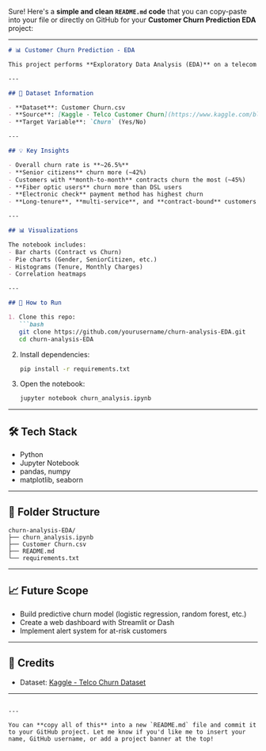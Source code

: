 Sure! Here's a **simple and clean `README.md` code** that you can copy-paste into your file or directly on GitHub for your **Customer Churn Prediction EDA** project:

---

````markdown
# 📊 Customer Churn Prediction - EDA

This project performs **Exploratory Data Analysis (EDA)** on a telecom customer dataset to understand the key factors behind customer churn.

---

## 📁 Dataset Information

- **Dataset**: Customer Churn.csv  
- **Source**: [Kaggle - Telco Customer Churn](https://www.kaggle.com/blastchar/telco-customer-churn)
- **Target Variable**: `Churn` (Yes/No)

---

## 💡 Key Insights

- Overall churn rate is **~26.5%**
- **Senior citizens** churn more (~42%)
- Customers with **month-to-month** contracts churn the most (~45%)
- **Fiber optic users** churn more than DSL users
- **Electronic check** payment method has highest churn
- **Long-tenure**, **multi-service**, and **contract-bound** customers are more loyal

---

## 📊 Visualizations

The notebook includes:
- Bar charts (Contract vs Churn)
- Pie charts (Gender, SeniorCitizen, etc.)
- Histograms (Tenure, Monthly Charges)
- Correlation heatmaps

---

## 🔧 How to Run

1. Clone this repo:
   ```bash
   git clone https://github.com/yourusername/churn-analysis-EDA.git
   cd churn-analysis-EDA
````

2. Install dependencies:

   ```bash
   pip install -r requirements.txt
   ```

3. Open the notebook:

   ```bash
   jupyter notebook churn_analysis.ipynb
   ```

---

## 🛠 Tech Stack

* Python
* Jupyter Notebook
* pandas, numpy
* matplotlib, seaborn

---

## 📌 Folder Structure

```
churn-analysis-EDA/
├── churn_analysis.ipynb
├── Customer Churn.csv
├── README.md
└── requirements.txt
```

---

## 📈 Future Scope

* Build predictive churn model (logistic regression, random forest, etc.)
* Create a web dashboard with Streamlit or Dash
* Implement alert system for at-risk customers

---

## 🙌 Credits

* Dataset: [Kaggle - Telco Churn Dataset](https://www.kaggle.com/blastchar/telco-customer-churn)

---

```

---

You can **copy all of this** into a new `README.md` file and commit it to your GitHub project. Let me know if you'd like me to insert your name, GitHub username, or add a project banner at the top!
```
